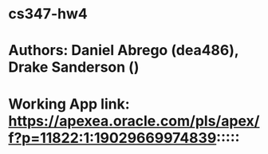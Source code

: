# cs347-hw4
# Authors: Daniel Abrego (dea486), Drake Sanderson ()

# Working App link: https://apexea.oracle.com/pls/apex/f?p=11822:1:19029669974839:::::

